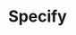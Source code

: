 ---
layout: collection
title: Specify
description: A tool for schools to use to build up compliant requirements for their procurements
pagination:
  data: collections.specify
  reverse: true
  size: 50
permalink: "specify/{% if pagination.pageNumber > 0 %}page/{{ pagination.pageNumber + 1 }}{% endif %}/"
---